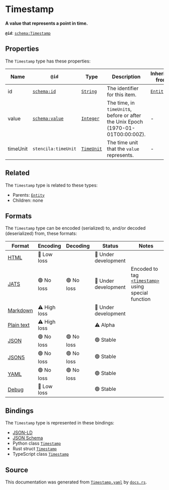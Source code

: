 # Timestamp

**A value that represents a point in time.**

**`@id`**: [`schema:Timestamp`](https://schema.org/Timestamp)

## Properties

The `Timestamp` type has these properties:

| Name     | `@id`                                      | Type                                                                                                 | Description                                                                      | Inherited from                                                                                   |
| -------- | ------------------------------------------ | ---------------------------------------------------------------------------------------------------- | -------------------------------------------------------------------------------- | ------------------------------------------------------------------------------------------------ |
| id       | [`schema:id`](https://schema.org/id)       | [`String`](https://github.com/stencila/stencila/blob/main/docs/reference/schema/data/string.md)      | The identifier for this item.                                                    | [`Entity`](https://github.com/stencila/stencila/blob/main/docs/reference/schema/other/entity.md) |
| value    | [`schema:value`](https://schema.org/value) | [`Integer`](https://github.com/stencila/stencila/blob/main/docs/reference/schema/data/integer.md)    | The time, in `timeUnit`s, before or after the Unix Epoch (1970-01-01T00:00:00Z). | -                                                                                                |
| timeUnit | `stencila:timeUnit`                        | [`TimeUnit`](https://github.com/stencila/stencila/blob/main/docs/reference/schema/data/time-unit.md) | The time unit that the `value` represents.                                       | -                                                                                                |

## Related

The `Timestamp` type is related to these types:

- Parents: [`Entity`](https://github.com/stencila/stencila/blob/main/docs/reference/schema/other/entity.md)
- Children: none

## Formats

The `Timestamp` type can be encoded (serialized) to, and/or decoded (deserialized) from, these formats:

| Format                                                                                        | Encoding         | Decoding     | Status                 | Notes                                                                                                                                   |
| --------------------------------------------------------------------------------------------- | ---------------- | ------------ | ---------------------- | --------------------------------------------------------------------------------------------------------------------------------------- |
| [HTML](https://github.com/stencila/stencila/blob/main/docs/reference/formats/html.md)         | 🔷 Low loss       |              | 🚧 Under development    |                                                                                                                                         |
| [JATS](https://github.com/stencila/stencila/blob/main/docs/reference/formats/jats.md)         | 🟢 No loss        | 🟢 No loss    | 🚧 Under development    | Encoded to tag [`<timestamp>`](https://jats.nlm.nih.gov/articleauthoring/tag-library/1.3/element/timestamp.html) using special function |
| [Markdown](https://github.com/stencila/stencila/blob/main/docs/reference/formats/markdown.md) | ⚠️ High loss     |              | 🚧 Under development    |                                                                                                                                         |
| [Plain text](https://github.com/stencila/stencila/blob/main/docs/reference/formats/text.md)   | ⚠️ High loss     |              | ⚠️ Alpha               |                                                                                                                                         |
| [JSON](https://github.com/stencila/stencila/blob/main/docs/reference/formats/json.md)         | 🟢 No loss        | 🟢 No loss    | 🟢 Stable               |                                                                                                                                         |
| [JSON5](https://github.com/stencila/stencila/blob/main/docs/reference/formats/json5.md)       | 🟢 No loss        | 🟢 No loss    | 🟢 Stable               |                                                                                                                                         |
| [YAML](https://github.com/stencila/stencila/blob/main/docs/reference/formats/yaml.md)         | 🟢 No loss        | 🟢 No loss    | 🟢 Stable               |                                                                                                                                         |
| [Debug](https://github.com/stencila/stencila/blob/main/docs/reference/formats/debug.md)       | 🔷 Low loss       |              | 🟢 Stable               |                                                                                                                                         |

## Bindings

The `Timestamp` type is represented in these bindings:

- [JSON-LD](https://stencila.dev/Timestamp.jsonld)
- [JSON Schema](https://stencila.dev/Timestamp.schema.json)
- Python class [`Timestamp`](https://github.com/stencila/stencila/blob/main/python/python/stencila/types/timestamp.py)
- Rust struct [`Timestamp`](https://github.com/stencila/stencila/blob/main/rust/schema/src/types/timestamp.rs)
- TypeScript class [`Timestamp`](https://github.com/stencila/stencila/blob/main/typescript/src/types/Timestamp.ts)

## Source

This documentation was generated from [`Timestamp.yaml`](https://github.com/stencila/stencila/blob/main/schema/Timestamp.yaml) by [`docs.rs`](https://github.com/stencila/stencila/blob/main/rust/schema-gen/src/docs.rs).